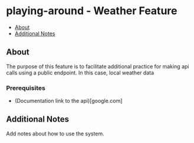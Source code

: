# playing-around - Weather Feature

- [About](#about)
- [Additional Notes](#additionalNotes)

## About <a name = "about"></a>

The purpose of this feature is to facilitate additional practice for making api calls using a public endpoint. In this case, local weather data

### Prerequisites

- (Documentation link to the api)[google.com]


## Additional Notes <a name="additionalNotes"></a>
Add notes about how to use the system.
